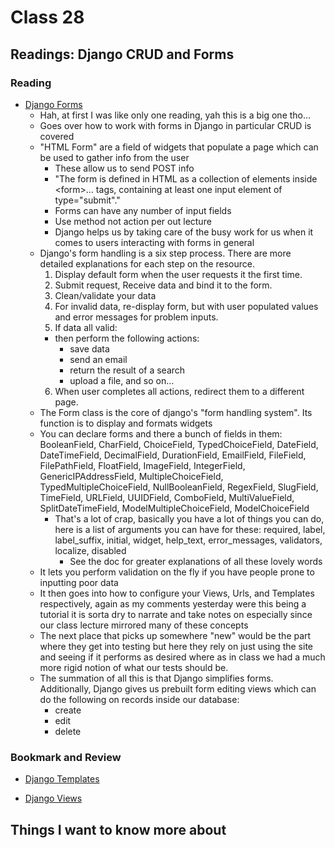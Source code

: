 # Class 28

## Readings: Django CRUD and Forms

### Reading

- [Django Forms](https://developer.mozilla.org/en-US/docs/Learn/Server-side/Django/Forms)
  - Hah, at first I was like only one reading, yah this is a big one tho...
  - Goes over how to work with forms in Django in particular CRUD is covered
  - "HTML Form" are a field of widgets that populate a page which can be used to gather info from the user
    - These allow us to send POST info
    - "The form is defined in HTML as a collection of elements inside \<form>…</form> tags, containing at least one input element of type="submit"."
    - Forms can have any number of input fields
    - Use method not action per out lecture
    - Django helps us by taking care of the busy work for us when it comes to users interacting with forms in general
  - Django's form handling is a six step process. There are more detailed explanations for each step on the resource.
    1. Display default form when the user requests it the first time.
    2. Submit request, Receive data and bind it to the form.
    3. Clean/validate your data
    4. For invalid data, re-display form, but with user populated values and error messages for problem inputs.
    5. If data all valid:
    - then perform the following actions:
      - save data
      - send an email
      - return the result of a search
      - upload a file, and so on...
    6. When user completes all actions, redirect them to a different page.
  - The Form class is the core of django's "form handling system". Its function is to display and formats widgets
  - You can declare forms and there a bunch of fields in them: BooleanField, CharField, ChoiceField, TypedChoiceField, DateField, DateTimeField, DecimalField, DurationField, EmailField, FileField, FilePathField, FloatField, ImageField, IntegerField, GenericIPAddressField, MultipleChoiceField, TypedMultipleChoiceField, NullBooleanField, RegexField, SlugField, TimeField, URLField, UUIDField, ComboField, MultiValueField, SplitDateTimeField, ModelMultipleChoiceField, ModelChoiceField
    - That's a lot of crap, basically you have a lot of things you can do, here is a list of arguments you can have for these: required, label, label_suffix, initial, widget, help_text, error_messages, validators, localize, disabled
      - See the doc for greater explanations of all these lovely words
  - It lets you perform validation on the fly if you have people prone to inputting poor data
  - It then goes into how to configure your Views, Urls, and Templates respectively, again as my comments yesterday were this being a tutorial it is sorta dry to narrate and take notes on especially since our class lecture mirrored many of these concepts
  - The next place that picks up somewhere "new" would be the part where they get into testing but here they rely on just using the site and seeing if it performs as desired where as in class we had a much more rigid notion of what our tests should be.
  - The summation of all this is that Django simplifies forms. Additionally, Django gives us prebuilt form editing views which can do the following on records inside our database:
    - create
    - edit
    - delete  


### Bookmark and Review

- [Django Templates](https://developer.mozilla.org/en-US/docs/Learn/Server-side/Django/Home_page)

- [Django Views](https://developer.mozilla.org/en-US/docs/Learn/Server-side/Django/Generic_views)

## Things I want to know more about

